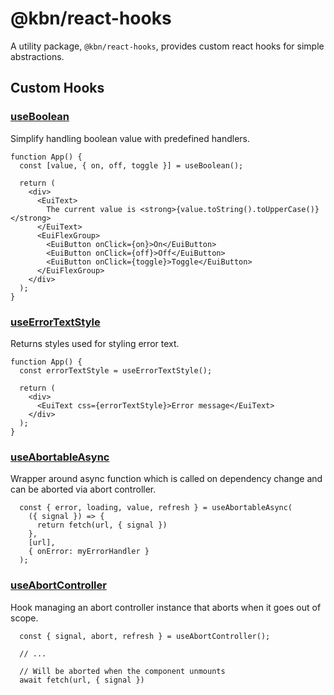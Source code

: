 # @kbn/react-hooks

A utility package, `@kbn/react-hooks`, provides custom react hooks for simple abstractions.

## Custom Hooks

### [useBoolean](./src/use_boolean/use_boolean.ts)

Simplify handling boolean value with predefined handlers.

```tsx
function App() {
  const [value, { on, off, toggle }] = useBoolean();

  return (
    <div>
      <EuiText>
        The current value is <strong>{value.toString().toUpperCase()}</strong>
      </EuiText>
      <EuiFlexGroup>
        <EuiButton onClick={on}>On</EuiButton>
        <EuiButton onClick={off}>Off</EuiButton>
        <EuiButton onClick={toggle}>Toggle</EuiButton>
      </EuiFlexGroup>
    </div>
  );
}
```

### [useErrorTextStyle](./src/use_error_text_style/use_error_text_style.ts)

Returns styles used for styling error text.

```tsx
function App() {
  const errorTextStyle = useErrorTextStyle();

  return (
    <div>
      <EuiText css={errorTextStyle}>Error message</EuiText>
    </div>
  );
}
```

### [useAbortableAsync](./src/use_abortable_async/use_abortable_async.ts)

Wrapper around async function which is called on dependency change and can be aborted via abort controller.

```tsx
  const { error, loading, value, refresh } = useAbortableAsync(
    ({ signal }) => {
      return fetch(url, { signal })
    },
    [url],
    { onError: myErrorHandler }
  );
```

### [useAbortController](./src/use_abort_controller/use_abort_controller.ts)

Hook managing an abort controller instance that aborts when it goes out of scope.

```tsx
  const { signal, abort, refresh } = useAbortController();

  // ...

  // Will be aborted when the component unmounts
  await fetch(url, { signal })
```